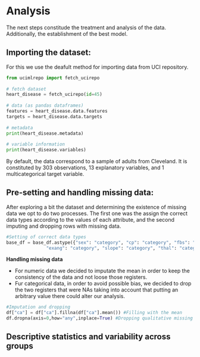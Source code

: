 # Analysis
The next steps constitude the treatment and analysis of the data. Additionally, the establishment of the best model.

## Importing the dataset:
For this we use the deafult method for importing data from UCI repository.

```py linenums="1" title="Importing UCI dataset" hl_lines="7 8"
from ucimlrepo import fetch_ucirepo 
  
# fetch dataset 
heart_disease = fetch_ucirepo(id=45) 
  
# data (as pandas dataframes) 
features = heart_disease.data.features 
targets = heart_disease.data.targets 
  
# metadata 
print(heart_disease.metadata) 
  
# variable information 
print(heart_disease.variables) 
```
By default, the data correspond to a sample of adults from Cleveland. It is constituted by 303 observations, 13 explanatory variables, and 1 multicategorical target variable.

## Pre-setting and handling missing data:
After exploring a bit the dataset and determining the existence of missing data we opt to do two processes. The first one was the assign the correct data types according to the values of each attribute, and the second imputing and dropping rows with missing data.

```py linenums="1" title="Assigning correct data types"
#Setting of correct data types
base_df = base_df.astype({"sex": "category", "cp": "category", "fbs": "category", "restecg": "category",
               "exang": "category", "slope": "category", "thal": "category", "target": "category"})
```
<b>Handling missing data</b>

* For numeric data we decided to imputate the mean in order to keep the consistency of the data and not loose those registers.
* Fur categorical data, in order to avoid possible bias, we decided to drop the two registers that were NAs taking into account that putting an arbitrary value there could alter our analysis.

```py linenums="1" title="Handling missing data"
#Imputation and dropping
df["ca"] = df["ca"].fillna(df["ca"].mean()) #Filling with the mean 
df.dropna(axis=0,how="any",inplace=True) #Dropping qualitative missing data
```
## Descriptive statistics and variability across groups


